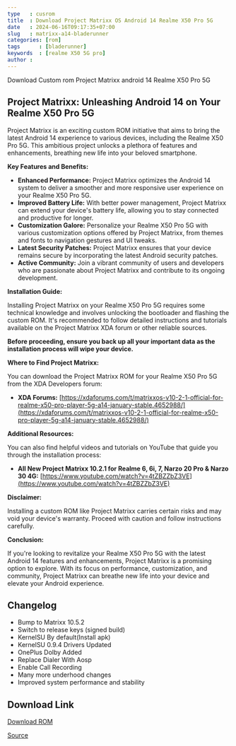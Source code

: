 ```yaml
---
type   : cusrom
title  : Download Project Matrixx OS Android 14 Realme X50 Pro 5G
date   : 2024-06-16T09:17:35+07:00
slug   : matrixx-a14-bladerunner
categories: [rom]
tags      : [bladerunner]
keywords  : [realme X50 5G pro]
author :
---
```


Download Custom rom Project Matrixx android 14 Realme X50 Pro 5G

## Project Matrixx: Unleashing Android 14 on Your Realme X50 Pro 5G

Project Matrixx is an exciting custom ROM initiative that aims to bring the latest Android 14 experience to various devices, including the Realme X50 Pro 5G. This ambitious project unlocks a plethora of features and enhancements, breathing new life into your beloved smartphone.

**Key Features and Benefits:**

* **Enhanced Performance:** Project Matrixx optimizes the Android 14 system to deliver a smoother and more responsive user experience on your Realme X50 Pro 5G.
* **Improved Battery Life:** With better power management, Project Matrixx can extend your device's battery life, allowing you to stay connected and productive for longer.
* **Customization Galore:** Personalize your Realme X50 Pro 5G with various customization options offered by Project Matrixx, from themes and fonts to navigation gestures and UI tweaks.
* **Latest Security Patches:** Project Matrixx ensures that your device remains secure by incorporating the latest Android security patches.
* **Active Community:** Join a vibrant community of users and developers who are passionate about Project Matrixx and contribute to its ongoing development.

**Installation Guide:**

Installing Project Matrixx on your Realme X50 Pro 5G requires some technical knowledge and involves unlocking the bootloader and flashing the custom ROM. It's recommended to follow detailed instructions and tutorials available on the Project Matrixx XDA forum or other reliable sources.

**Before proceeding, ensure you back up all your important data as the installation process will wipe your device.**

**Where to Find Project Matrixx:**

You can download the Project Matrixx ROM for your Realme X50 Pro 5G from the XDA Developers forum:

* **XDA Forums:** [https://xdaforums.com/t/matrixxos-v10-2-1-official-for-realme-x50-pro-player-5g-a14-january-stable.4652988/](https://xdaforums.com/t/matrixxos-v10-2-1-official-for-realme-x50-pro-player-5g-a14-january-stable.4652988/)

**Additional Resources:**

You can also find helpful videos and tutorials on YouTube that guide you through the installation process:

* **All New Project Matrixx 10.2.1 for Realme 6, 6i, 7, Narzo 20 Pro & Narzo 30 4G:** [https://www.youtube.com/watch?v=4tZBZZbZ3VE](https://www.youtube.com/watch?v=4tZBZZbZ3VE)

**Disclaimer:**

Installing a custom ROM like Project Matrixx carries certain risks and may void your device's warranty. Proceed with caution and follow instructions carefully.

**Conclusion:**

If you're looking to revitalize your Realme X50 Pro 5G with the latest Android 14 features and enhancements, Project Matrixx is a promising option to explore. With its focus on performance, customization, and community, Project Matrixx can breathe new life into your device and elevate your Android experience.

## Changelog
- Bump to Matrixx 10.5.2
- Switch to release keys (signed build)
- KernelSU By default(Install apk)
- KernelSU 0.9.4 Drivers Updated
- OnePlus Dolby Added
- Replace Dialer With Aosp
- Enable Call Recording
- Many more underhood changes
- Improved system performance and stability


## Download Link
[Download ROM](https://sourceforge.net/projects/projectmatrixx/files/Android-14/bladerunner/)

[Source](https://www.projectmatrixx.org/downloads/bladerunner)

